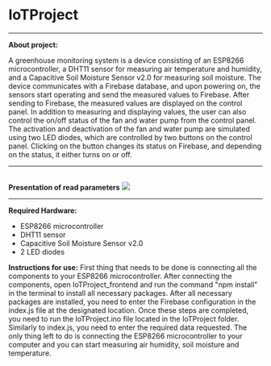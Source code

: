 # IoTProject
<hr>
<b>About project:</b>

A greenhouse monitoring system is a device consisting of an ESP8266 microcontroller, a DHT11 sensor for measuring air temperature and humidity, and a Capacitive Soil Moisture Sensor v2.0 for measuring soil moisture. The device communicates with a Firebase database, and upon powering on, the sensors start operating and send the measured values to Firebase. After sending to Firebase, the measured values are displayed on the control panel. In addition to measuring and displaying values, the user can also control the on/off status of the fan and water pump from the control panel. The activation and deactivation of the fan and water pump are simulated using two LED diodes, which are controlled by two buttons on the control panel. Clicking on the button changes its status on Firebase, and depending on the status, it either turns on or off.
<hr>
<br>
<b>Presentation of read parameters</b>
<img src="https://github.com/AdnanHumackic/IoTProject/assets/117025277/f42255a3-a552-4c67-8f06-23f0967d7c3d"/>
<br>
<hr>
<b>Required Hardware:</b>
<ul>
    <li>ESP8266 microcontroller</li>
    <li>DHT11 sensor</li>
    <li>Capacitive Soil Moisture Sensor v2.0</li>
    <li>2 LED diodes</li>
</ul>
<b>Instructions for use:</b>
First thing that needs to be done is connecting all the components to your ESP8266 microcontroller.
After connecting the components, open IoTProject_frontend and run the command "npm install" in the terminal to install all necessary packages. After all necessary packages are installed, you need to enter the Firebase configuration in the index.js file at the designated location. Once these steps are completed, you need to run the IoTProject.ino file located in the IoTProject folder. Similarly to index.js, you need to enter the required data requested. The only thing left to do is connecting the ESP8266 microcontroller to your computer and you can start measuring air humidity, soil moisture and temperature.
